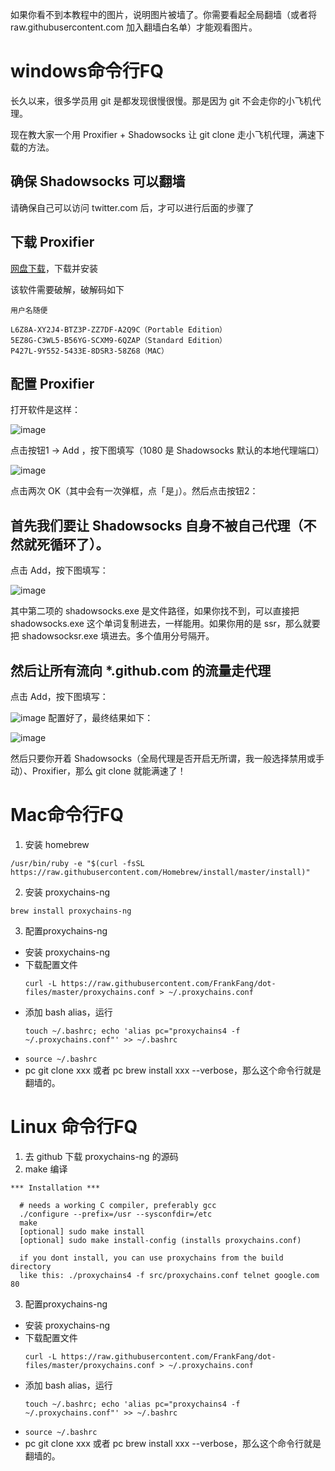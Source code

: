 如果你看不到本教程中的图片，说明图片被墙了。你需要看起全局翻墙（或者将 raw.githubusercontent.com 加入翻墙白名单）才能观看图片。

# windows命令行FQ



长久以来，很多学员用 git 是都发现很慢很慢。那是因为 git 不会走你的小飞机代理。

现在教大家一个用 Proxifier + Shadowsocks 让 git clone 走小飞机代理，满速下载的方法。



## 确保 Shadowsocks 可以翻墙

请确保自己可以访问 twitter.com 后，才可以进行后面的步骤了

## 下载 Proxifier

[网盘下载](https://pan.baidu.com/s/1eSJvSUu)，下载并安装

该软件需要破解，破解码如下

```
用户名随便

L6Z8A-XY2J4-BTZ3P-ZZ7DF-A2Q9C（Portable Edition）
5EZ8G-C3WL5-B56YG-SCXM9-6QZAP（Standard Edition）
P427L-9Y552-5433E-8DSR3-58Z68（MAC）
```

## 配置 Proxifier

打开软件是这样：

![image](https://user-images.githubusercontent.com/59866634/72331334-fc3c0980-36f2-11ea-85ac-6ea92ccfe260.png)

点击按钮1 -> Add ，按下图填写（1080 是 Shadowsocks 默认的本地代理端口）

![image](https://user-images.githubusercontent.com/59866634/72331369-0fe77000-36f3-11ea-95da-864d876c58c5.png)

点击两次 OK（其中会有一次弹框，点「是」）。然后点击按钮2：

## 首先我们要让 Shadowsocks 自身不被自己代理（不然就死循环了）。

点击 Add，按下图填写：

![image](https://user-images.githubusercontent.com/59866634/72331464-31485c00-36f3-11ea-92ba-750dfab5b250.png)

其中第二项的 shadowsocks.exe 是文件路径，如果你找不到，可以直接把 shadowsocks.exe 这个单词复制进去，一样能用。如果你用的是 ssr，那么就要把 shadowsocksr.exe 填进去。多个值用分号隔开。

## 然后让所有流向 *.github.com 的流量走代理

点击 Add，按下图填写：

![image](https://user-images.githubusercontent.com/59866634/72331495-40c7a500-36f3-11ea-8061-53a2e1383c31.png)
配置好了，最终结果如下：

![image](https://user-images.githubusercontent.com/59866634/72331517-47561c80-36f3-11ea-9edd-46a6cc953d7a.png)

然后只要你开着 Shadowsocks（全局代理是否开启无所谓，我一般选择禁用或手动）、Proxifier，那么 git clone 就能满速了！


# Mac命令行FQ

1. 安装 homebrew 

```
/usr/bin/ruby -e "$(curl -fsSL https://raw.githubusercontent.com/Homebrew/install/master/install)"

```
2. 安装 proxychains-ng

```
brew install proxychains-ng
```

3. 配置proxychains-ng
  - 安装 proxychains-ng
  - 下载配置文件 
    ```
    curl -L https://raw.githubusercontent.com/FrankFang/dot-files/master/proxychains.conf > ~/.proxychains.conf
    ```
  - 添加 bash alias，运行 
    ```
    touch ~/.bashrc; echo 'alias pc="proxychains4 -f ~/.proxychains.conf"' >> ~/.bashrc
    ```
  - `source ~/.bashrc`
  - pc git clone xxx 或者  pc brew install xxx --verbose，那么这个命令行就是翻墙的。

# Linux 命令行FQ

1. 去 github 下载 proxychains-ng 的源码
2. make 编译

```
*** Installation ***

  # needs a working C compiler, preferably gcc
  ./configure --prefix=/usr --sysconfdir=/etc
  make
  [optional] sudo make install
  [optional] sudo make install-config (installs proxychains.conf)

  if you dont install, you can use proxychains from the build directory
  like this: ./proxychains4 -f src/proxychains.conf telnet google.com 80

```
3. 配置proxychains-ng
  - 安装 proxychains-ng
  - 下载配置文件 
    ```
    curl -L https://raw.githubusercontent.com/FrankFang/dot-files/master/proxychains.conf > ~/.proxychains.conf
    ```
  - 添加 bash alias，运行 
    ```
    touch ~/.bashrc; echo 'alias pc="proxychains4 -f ~/.proxychains.conf"' >> ~/.bashrc
    ```
  - `source ~/.bashrc`
  - pc git clone xxx 或者  pc brew install xxx --verbose，那么这个命令行就是翻墙的。
